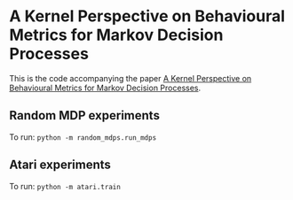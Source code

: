 # A Kernel Perspective on Behavioural Metrics for Markov Decision Processes

This is the code accompanying the paper
[A Kernel Perspective on Behavioural Metrics for Markov Decision
Processes](https://openreview.net/forum?id=nHfPXl1ly7).

## Random MDP experiments
To run:
`python -m random_mdps.run_mdps`

## Atari experiments
To run:
`python -m atari.train`
